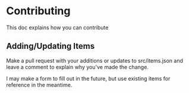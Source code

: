 # Contributing
This doc explains how you can contribute

## Adding/Updating Items
Make a pull request with your additions or updates to src/items.json and leave a comment to explain why you've made the change.

I may make a form to fill out in the future, but use existing items for reference in the meantime.
